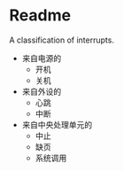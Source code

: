 # Readme
A classification of interrupts.

- 来自电源的
  - 开机
  - 关机
- 来自外设的
  - 心跳
  - 中断
- 来自中央处理单元的
  - 中止
  - 缺页
  - 系统调用
